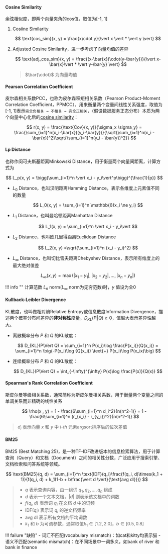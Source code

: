 #### Cosine Similarity
余弦相似度，即两个向量夹角的cos值，取值为[-1, 1]

1. Cosiine Similarity

    $$
    \text{cos_sim}(x, y) = \frac{x\cdot y}{\vert x \vert * \vert y \vert}
    $$

2. Adjusted Cosine Similarity，进一步考虑了向量均值的差异

    $$
    \text{adj_cos_sim}(x, y) = \frac{(x-\bar{x})\cdot(y-\bar{y})}{\vert x-\bar{x}\vert * \vert y-\bar{y} \vert}
    $$

    > $\bar{\cdot}$ 为向量均值

#### Pearson Correlation Coefficient
皮尔森相关系数PCC，也称为皮尔森积矩相关系数（Pearson Product-Moment Correlation Coefficient，PPMCC），用来衡量两个变量间线性关系强度，取值为[-1, 1]表示`完全负相关 → 不相关 → 完全正相关`，（假设数据服务正态分布）本质为两个向量中心化后的[cosine similarity](#cosine-similarity)：

$$
r(x, y) = \frac{\text{Cov}(x, y)}{\sigma_x \sigma_y} = \frac{\sum_{i=1}^n(x_i-\bar{x})(y_i-\bar{y})}{\sqrt{\sum_{i=1}^n(x_i - \bar{x})^2}\sqrt{\sum_{i=1}^n(y_i - \bar{y})^2}}
$$

#### Lp Distance
也称作闵可夫斯基距离Minkowski Distance，用于衡量两个向量间距离，计算方式为

$$
L_p(x, y) = \bigg(\sum_{i=1}^n \vert x_i - y_i\vert^p\bigg)^{\frac{1}{p}}
$$

- $L_0$ Distance，也叫汉明距离Hamming Distance，表示各维度上元素值不同的数量

    $$
    L_0(x, y) = \sum_{i=1}^n \mathbb{I}(x_i \ne y_i)
    $$

- $L_1$ Distance，也叫曼哈顿距离Manhattan Distance

    $$
    L_1(x, y) = \sum_{i=1}^n \vert x_i - y_i\vert
    $$

- $L_2$ Distance，也叫欧几里得距离Euclidean Distance

    $$
    L_2(x, y) =\sqrt{\sum_{i=1}^n (x_i - y_i)^2}
    $$

- $L_\infty$ Distance，也叫切比雪夫距离Chebyshev Distance，表示所有维度上的最大绝对值差

    $$
    L_\infty(x, y) = \max (\vert x_1 - y_1 \vert, \vert x_2 - y_2 \vert, \dots, \vert x_n - y_n \vert)
    $$

!!! info ""
    计算范数 $L_n$ norm($L_\infty$ norm为无穷范数)时，$y$ 值设为全0

#### Kullback-Leibler Divergence
KL散度，也叫做相对熵Relative Entropy或信息散度Information Divergence，描述两个概率分布间差异的**非对称性**度量，$D_{KL}(P\Vert Q)\ge 0$，值越大表示差异性越大。

- 离散概率分布 $P$ 和 $Q$ 的KL散度：

    $$
    D_{KL}(P\Vert Q) = \sum_{i=1}^n P(x_i)\log \frac{P(x_i)}{Q(x_i)} = \sum_{i=1}^n \big(-P(x_i)\log {Q(x_i)} \text{+} P(x_i)\log P(x_ix)\big)
    $$

- 连续概率分布 $P$ 和 $Q$ 的KL散度：

    $$
    D_{KL}(P\Vert Q) = \int_{-\infty}^{\infty} P(x)\log \frac{P(x)}{Q(x)}
    $$


#### Spearman's Rank Correlation Coefficient
斯皮尔曼等级相关系数，通常简称为斯皮尔曼相关系数，用于衡量两个变量之间的单调关系而非精确的线性关系

$$
\rho(x , y) = 1 - \frac{6\sum_{i=1}^n d_i^2}{n(n^2-1)} = 1 - \frac{6\sum_{i=1}^n (r_{x_i} - r_{y_i})^2}{n(n^2-1)}
$$

> $d_i$ 表示向量 $x$ 和 $y$ 中 $i\text{-}th$ 元素argsort排序后的位次差值


#### BM25
BM25 (Best Matching 25)，是一种TF-IDF改进版本的信息检索算法，用于计算查询（Query）和文档（Document）之间的相关性分数，广泛应用于搜索引擎、文档检索和问答系统等领域。

$$
\text{BM25}(q, d) = \sum_{i=1}^n \text{IDF}(q_i)\frac{f(q_i, d)\times(k_1 + 1)}{f(q_i, d) + k_1(1-b + b\frac{\vert d \vert}{\text{avg dl}})}
$$

> - $q$ 表示查询内容，由一组词 $q_1, q_2, \dots, q_n$ 组成
> - $d$ 表示一个文本文档，$\vert d \vert$ 则表示该文档中的词数
> - $f(q_i, d)$ 表示词 $q_i$ 在文档 $d$ 中的词频
> - $\text{IDF}(q_i)$ 表示词 $q_i$ 的逆文档频率
> - $\text{avg dl}$ 表示所有文档的平均词数
> - $k_1$ 和 $b$ 为可调参数，通常取值$k_1 \in [1.2, 2.0]$，$b \in [0.5, 0.8]$


!!! failure "缺陷"
    - 词汇不匹配(vocabulary mismatch)：如cat和kitty均表示猫
    - 语义不匹配(semantic mismatch)：在不同场景中一词多义，如bank of river 和 bank in finance


